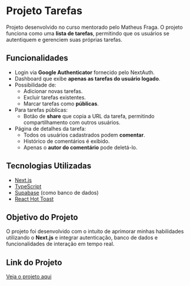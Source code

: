 # Projeto Tarefas

Projeto desenvolvido no curso mentorado pelo Matheus Fraga. O projeto funciona como uma **lista de tarefas**, permitindo que os usuários se autentiquem e gerenciem suas próprias tarefas.

## Funcionalidades

- Login via **Google Authenticator** fornecido pelo NextAuth.
- Dashboard que exibe **apenas as tarefas do usuário logado**.
- Possibilidade de:
  - Adicionar novas tarefas.
  - Excluir tarefas existentes.
  - Marcar tarefas como **públicas**.
- Para tarefas públicas:
  - Botão de **share** que copia a URL da tarefa, permitindo compartilhamento com outros usuários.
- Página de detalhes da tarefa:
  - Todos os usuários cadastrados podem **comentar**.
  - Histórico de comentários é exibido.
  - Apenas o **autor do comentário** pode deletá-lo.

## Tecnologias Utilizadas

- [Next.js](https://nextjs.org/)
- [TypeScript](https://www.typescriptlang.org/)
- [Supabase](https://supabase.com/) (como banco de dados)
- [React Hot Toast](https://react-hot-toast.com/)

## Objetivo do Projeto

O projeto foi desenvolvido com o intuito de aprimorar minhas habilidades utilizando o **Next.js** e integrar autenticação, banco de dados e funcionalidades de interação em tempo real.

## Link do Projeto

[Veja o projeto aqui](https://dev-tarefas.vercel.app/)
